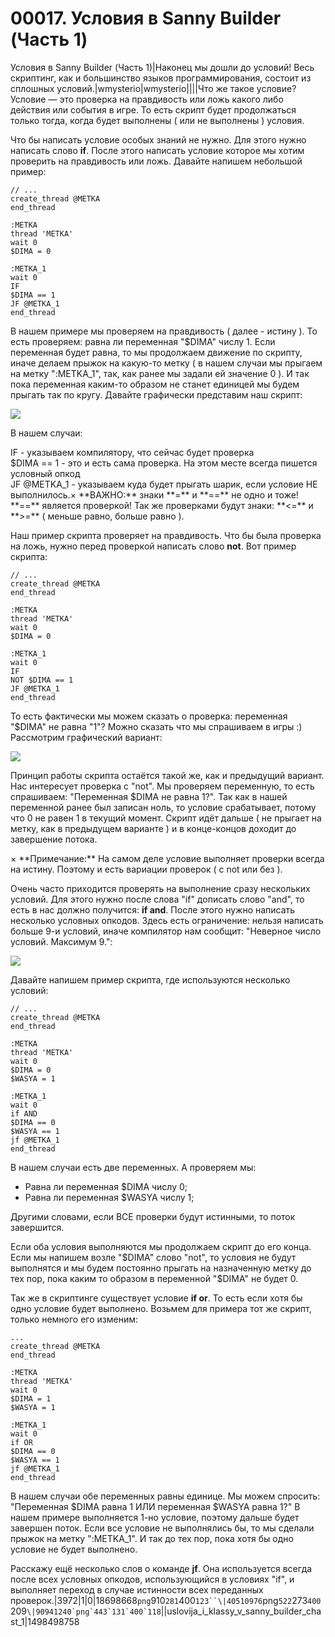 # 00017. Условия в Sanny Builder (Часть 1)

Условия в Sanny Builder (Часть 1)|Наконец мы дошли до условий! Весь скриптинг, как и большинство языков программирования, состоит из сплошных условий.|wmysterio|wmysterio||||Что же такое условие? Условие — это проверка на правдивость или ложь какого либо действия или события в игре. То есть скрипт будет продолжаться только тогда, когда будет выполнены ( или не выполнены ) условия.

Что бы написать условие особых знаний не нужно. Для этого нужно написать слово **if**. После этого написать условие которое мы хотим проверить на правдивость или ложь. Давайте напишем небольшой пример:

```
// ...
create_thread @METKA
end_thread

:METKA
thread 'METKA'
wait 0
$DIMA = 0

:METKA_1
wait 0
IF
$DIMA == 1
JF @METKA_1
end_thread 
```

В нашем примере мы проверяем на правдивость ( далее - истину ). То есть проверяем: равна ли переменная "$DIMA" числу 1. Если переменная будет равна, то мы продолжаем движение по скрипту, иначе делаем прыжок на какую-то метку ( в нашем случаи мы прыгаем на метку ":METKA\_1", так, как ранее мы задали ей значение 0 ). И так пока переменная каким-то образом не станет единицей мы будем прыгать так по кругу. Давайте графически представим наш скрипт:

![](https://github.com/wmysterio/scm-scripting-lessons/raw/resources/\_pu/0/18698668.png)

В нашем случаи:

IF - указываем компилятору, что сейчас будет проверка\
$DIMA == 1 - это и есть сама проверка. На этом месте всегда пишется условный опкод\
JF @METKA\_1 - указываем куда будет прыгать шарик, если условие НЕ выполнилось.× \*\*ВАЖНО:\*\* знаки \*\*=\*\* и \*\*==\*\* не одно и тоже! \*\*==\*\* является проверкой! Так же проверками будут знаки: \*\*<=\*\* и \*\*>=\*\* ( меньше равно, больше равно ).

Наш пример скрипта проверяет на правдивость. Что бы была проверка на ложь, нужно перед проверкой написать слово **not**. Вот пример скрипта:

```
// ... 
create_thread @METKA
end_thread 

:METKA 
thread 'METKA' 
wait 0 
$DIMA = 0

:METKA_1
wait 0
IF
NOT $DIMA == 1
JF @METKA_1
end_thread
```

То есть фактически мы можем сказать о проверка: переменная "$DIMA" не равна "1"? Можно сказать что мы спрашиваем в игры :) Рассмотрим графический вариант:

![](https://github.com/wmysterio/scm-scripting-lessons/raw/resources/\_pu/0/40510976.png)

Принцип работы скрипта остаётся такой же, как и предыдущий вариант. Нас интересует проверка с "not". Мы проверяем переменную, то есть спрашиваем: "Переменная $DIMA не равна 1?". Так как в нашей переменной ранее был записан ноль, то условие срабатывает, потому что 0 не равен 1 в текущий момент. Скрипт идёт дальше ( не прыгает на метку, как в предыдущем варианте ) и в конце-концов доходит до завершение потока.

× \*\*Примечание:\*\* На самом деле условие выполняет проверки всегда на истину. Поэтому и есть вариации проверок ( с not или без ).

Очень часто приходится проверять на выполнение сразу нескольких условий. Для этого нужно после слова "if" дописать слово "and", то есть в нас должно получится: **if and**. После этого нужно написать несколько условных опкодов. Здесь есть ограничение: нельзя написать больше 9-и условий, иначе компилятор нам сообщит: "Неверное число условий. Максимум 9.":

![](https://github.com/wmysterio/scm-scripting-lessons/raw/resources/\_pu/0/90941240.png)

Давайте напишем пример скрипта, где используются несколько условий:

```
// ...
create_thread @METKA
end_thread

:METKA
thread 'METKA'
wait 0
$DIMA = 0 
$WASYA = 1 

:METKA_1
wait 0
if AND
$DIMA == 0 
$WASYA == 1
jf @METKA_1
end_thread
```

В нашем случаи есть две переменных. А проверяем мы:

* Равна ли переменная $DIMA числу 0;
* Равна ли переменная $WASYA числу 1;

Другими словами, если ВСЕ проверки будут истинными, то поток завершится.

Если оба условия выполняются мы продолжаем скрипт до его конца. Если мы напишем возле "$DIMA" слово "not", то условия не будут выполнятся и мы будем постоянно прыгать на назначенную метку до тех пор, пока каким то образом в переменной "$DIMA" не будет 0.

Так же в скриптинге существует условие **if or**. То есть если хотя бы одно условие будет выполнено. Возьмем для примера тот же скрипт, только немного его изменим:

```
...
create_thread @METKA
end_thread

:METKA
thread 'METKA'
wait 0
$DIMA = 1 
$WASYA = 1 

:METKA_1
wait 0
if OR
$DIMA == 0 
$WASYA == 1
jf @METKA_1
end_thread
```

В нашем случаи обе переменных равны единице. Мы можем спросить: "Переменная $DIMA равна 1 ИЛИ переменная $WASYA равна 1?" В нашем примере выполняется 1-но условие, поэтому дальше будет завершен поток. Если все условие не выполнялись бы, то мы сделали прыжок на метку ":METKA\_1". И так до тех пор, пока хотя бы одно условие не будет выполнено.

Расскажу ещё несколько слов о команде **jf**. Она используется всегда после всех условных опкодов, использующийся в условиях "if", и выполняет переход в случае истинности всех переданных проверок.|3972|1|0|18698668`png`910`281`400`123``\|40510976`png`522`273`400`209``\|90941240`png`443`131`400`118``||uslovija\_i\_klassy\_v\_sanny\_builder\_chast\_1|1498498758

